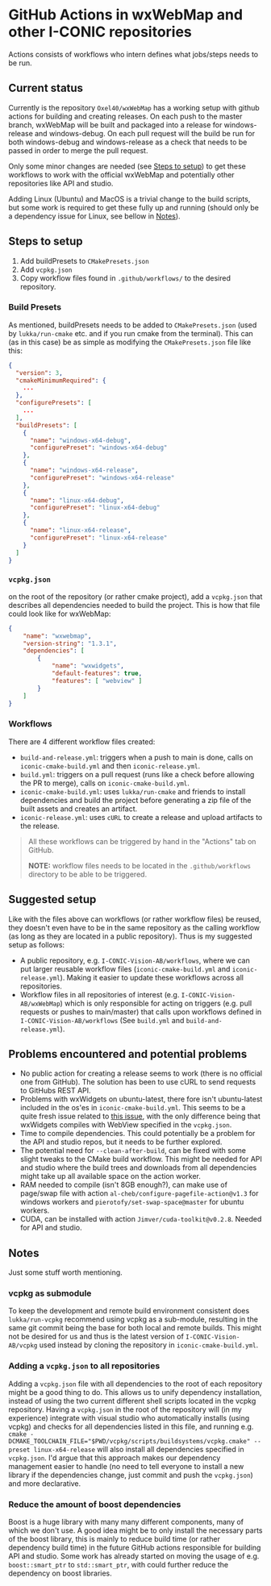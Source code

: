 # GitHub Actions in wxWebMap and other I-CONIC repositories
Actions consists of workflows who intern defines what jobs/steps needs to be run.

## Current status
Currently is the repository `Oxel40/wxWebMap` has a working setup with github actions for building and creating releases. On each push to the master branch, wxWebMap will be built and packaged into a release for windows-release and windows-debug. On each pull request will the build be run for both windows-debug and windows-release as a check that needs to be passed in order to merge the pull request.

Only some minor changes are needed (see [Steps to setup](#steps-to-setup)) to get these workflows to work with the official wxWebMap and potentially other repositories like API and studio.

Adding Linux (Ubuntu) and MacOS is a trivial change to the build scripts, but some work is required to get these fully up and running (should only be a dependency issue for Linux, see bellow in [Notes](#notes)).

## Steps to setup

1. Add buildPresets to `CMakePresets.json`
2. Add `vcpkg.json`
3. Copy workflow files found in `.github/workflows/` to the desired repository.

### Build Presets
As mentioned, buildPresets needs to be added to `CMakePresets.json` (used by `lukka/run-cmake` etc. and if you run cmake from the terminal). This can (as in this case) be as simple as modifying the `CMakePresets.json` file like this:

```json
{
  "version": 3,
  "cmakeMinimumRequired": {
    ...
  },
  "configurePresets": [
    ...
  ],
  "buildPresets": [
    {
      "name": "windows-x64-debug",
      "configurePreset": "windows-x64-debug"
    },
    {
      "name": "windows-x64-release",
      "configurePreset": "windows-x64-release"
    },
    {
      "name": "linux-x64-debug",
      "configurePreset": "linux-x64-debug"
    },
    {
      "name": "linux-x64-release",
      "configurePreset": "linux-x64-release"
    }
  ]
}
```

### `vcpkg.json`
on the root of the repository (or rather cmake project), add a `vcpkg.json` that describes all dependencies needed to build the project. This is how that file could look like for wxWebMap:

```json
{
    "name": "wxwebmap",
    "version-string": "1.3.1",
    "dependencies": [
		{
			"name": "wxwidgets",
			"default-features": true,
			"features": [ "webview" ]
		}
    ]
}
```

### Workflows
There are 4 different workflow files created:

- `build-and-release.yml`: triggers when a push to main is done, calls on `iconic-cmake-build.yml` and then `iconic-release.yml`.
- `build.yml`: triggers on a pull request (runs like a check before allowing the PR to merge), calls on `iconic-cmake-build.yml`.
- `iconic-cmake-build.yml`: uses `lukka/run-cmake` and friends to install dependencies and build the project before generating a zip file of the built assets and creates an artifact.
- `iconic-release.yml`: uses `cURL` to create a release and upload artifacts to the release.

> All these workflows can be triggered by hand in the "Actions" tab on GitHub.
> 
> **NOTE:** workflow files needs to be located in the `.github/workflows` directory to be able to be triggered.

## Suggested setup
Like with the files above can workflows (or rather workflow files) be reused, they doesn't even have to be in the same repository as the calling workflow (as long as they are located in a public repository). Thus is my suggested setup as follows:

- A public repository, e.g. `I-CONIC-Vision-AB/workflows`, where we can put larger reusable workflow files (`iconic-cmake-build.yml` and `iconic-release.yml`). Making it easier to update these workflows across all repositories.
- Workflow files in all repositories of interest (e.g. `I-CONIC-Vision-AB/wxWebMap`) which is only responsible for acting on triggers (e.g. pull requests or pushes to main/master) that calls upon workflows defined in `I-CONIC-Vision-AB/workflows` (See `build.yml` and `build-and-release.yml`).

## Problems encountered and potential problems
- No public action for creating a release seems to work (there is no official one from GitHub). The solution has been to use cURL to send requests to GitHubs REST API.
- Problems with wxWidgets on ubuntu-latest, there fore isn't ubuntu-latest included in the os'es in `iconic-cmake-build.yml`. This seems to be a quite fresh issue related to [this issue](https://github.com/microsoft/vcpkg/issues/28833), with the only difference being that wxWidgets compiles with WebView specified in the `vcpkg.json`.
- Time to compile dependencies. This could potentially be a problem for the API and studio repos, but it needs to be further explored.
- The potential need for `--clean-after-build`, can be fixed with some slight tweaks to the CMake build workflow. This might be needed for API and studio where the build trees and downloads from all dependencies might take up all available space on the action worker.
- RAM needed to compile (isn't 8GB enough?), can make use of page/swap file with action `al-cheb/configure-pagefile-action@v1.3` for windows workers and `pierotofy/set-swap-space@master` for ubuntu workers.
- CUDA, can be installed with action `Jimver/cuda-toolkit@v0.2.8`. Needed for API and studio.

## Notes
Just some stuff worth mentioning.

### vcpkg as submodule
To keep the development and remote build environment consistent does `lukka/run-vcpkg` recommend using vcpkg as a sub-module, resulting in the same git commit being the base for both local and remote builds. This might not be desired for us and thus is the latest version of `I-CONIC-Vision-AB/vcpkg` used instead by cloning the repository in `iconic-cmake-build.yml`.

### Adding a `vcpkg.json` to all repositories
Adding a `vcpkg.json` file with all dependencies to the root of each repository might be a good thing to do. This allows us to unify dependency installation, instead of using the two current different shell scripts located in the vcpkg repository. Having a `vcpkg.json` in the root of the repository will (in my experience) integrate with visual studio who automatically installs (using vcpkg) and checks for all dependencies listed in this file, and running e.g. `cmake -DCMAKE_TOOLCHAIN_FILE="$PWD/vcpkg/scripts/buildsystems/vcpkg.cmake" --preset linux-x64-release` will also install all dependencies specified in `vcpkg.json`. I'd argue that this approach makes our dependency management easier to handle (no need to tell everyone to install a new library if the dependencies change, just commit and push the `vcpkg.json`) and more declarative.

### Reduce the amount of boost dependencies
Boost is a huge library with many many different components, many of which we don't use. A good idea might be to only install the necessary parts of the boost library, this is mainly to reduce build time (or rather dependency build time) in the future GitHub actions responsible for building API and studio. Some work has already started on moving the usage of e.g. `boost::smart_ptr` to `std::smart_ptr`, with could further reduce the dependency on boost libraries.
